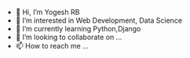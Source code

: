 - 👋 Hi, I’m Yogesh RB
- 👀 I’m interested in Web Development, Data Science
- 🌱 I’m currently learning Python,Django
- 💞️ I’m looking to collaborate on ...
- 📫 How to reach me ...

<!---
yogeshrb371/yogeshrb371 is a ✨ special ✨ repository because its `README.md` (this file) appears on your GitHub profile.
You can click the Preview link to take a look at your changes.
--->
